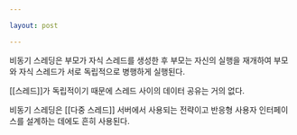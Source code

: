 ```yaml
---

layout: post

---
```


비동기 스레딩은 부모가 자식 스레드를 생성한 후 부모는 자신의 실행을 재개하여 부모와 자식 스레드가 서로 독립적으로 병행하게 실행된다.

[[스레드]]가 독립적이기 때문에 스레드 사이의 데이터 공유는 거의 없다.

비동기 스레딩은 [[다중 스레드]] 서버에서 사용되는 전략이고 반응형 사용자 인터페이스를 설계하는 데에도 흔히 사용된다.